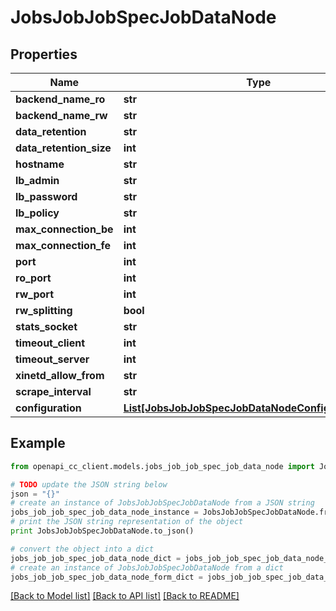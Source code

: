 # JobsJobJobSpecJobDataNode


## Properties
Name | Type | Description | Notes
------------ | ------------- | ------------- | -------------
**backend_name_ro** | **str** |  | [optional] 
**backend_name_rw** | **str** |  | [optional] 
**data_retention** | **str** |  | [optional] 
**data_retention_size** | **int** |  | [optional] 
**hostname** | **str** |  | [optional] 
**lb_admin** | **str** |  | [optional] 
**lb_password** | **str** |  | [optional] 
**lb_policy** | **str** |  | [optional] 
**max_connection_be** | **int** |  | [optional] 
**max_connection_fe** | **int** |  | [optional] 
**port** | **int** |  | [optional] 
**ro_port** | **int** |  | [optional] 
**rw_port** | **int** |  | [optional] 
**rw_splitting** | **bool** |  | [optional] 
**stats_socket** | **str** |  | [optional] 
**timeout_client** | **int** |  | [optional] 
**timeout_server** | **int** |  | [optional] 
**xinetd_allow_from** | **str** |  | [optional] 
**scrape_interval** | **str** |  | [optional] 
**configuration** | [**List[JobsJobJobSpecJobDataNodeConfigurationInner]**](JobsJobJobSpecJobDataNodeConfigurationInner.md) |  | [optional] 

## Example

```python
from openapi_cc_client.models.jobs_job_job_spec_job_data_node import JobsJobJobSpecJobDataNode

# TODO update the JSON string below
json = "{}"
# create an instance of JobsJobJobSpecJobDataNode from a JSON string
jobs_job_job_spec_job_data_node_instance = JobsJobJobSpecJobDataNode.from_json(json)
# print the JSON string representation of the object
print JobsJobJobSpecJobDataNode.to_json()

# convert the object into a dict
jobs_job_job_spec_job_data_node_dict = jobs_job_job_spec_job_data_node_instance.to_dict()
# create an instance of JobsJobJobSpecJobDataNode from a dict
jobs_job_job_spec_job_data_node_form_dict = jobs_job_job_spec_job_data_node.from_dict(jobs_job_job_spec_job_data_node_dict)
```
[[Back to Model list]](../README.md#documentation-for-models) [[Back to API list]](../README.md#documentation-for-api-endpoints) [[Back to README]](../README.md)


